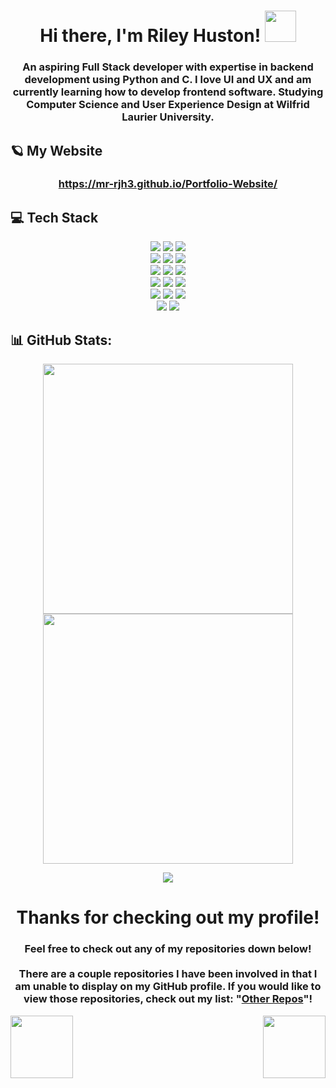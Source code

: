 
<h1 align="center">Hi there, I'm Riley Huston! <img src ="https://camo.githubusercontent.com/e8e7b06ecf583bc040eb60e44eb5b8e0ecc5421320a92929ce21522dbc34c891/68747470733a2f2f6d656469612e67697068792e636f6d2f6d656469612f6876524a434c467a6361737252346961377a2f67697068792e676966" width = 50> </h1>  
<h3 align="center">An aspiring Full Stack developer with expertise in backend development using Python and C. I love UI and UX and am currently learning how to develop frontend software. Studying Computer Science and User Experience Design at Wilfrid Laurier University.</h3>  

## 🪐 My Website 
<h3 align="center">
<a href = "https://mr-rjh3.github.io/Portfolio-Website/">https://mr-rjh3.github.io/Portfolio-Website/</a>
</h3>

## 💻 Tech Stack
<p align="center">
<img  src="https://img.shields.io/static/v1?label=OS&message=Windows&color=30bad9&logo=Windows&logoColor=white"/>
<img  src="https://img.shields.io/static/v1?label=Enviroment&message=WSL&color=30bad9&logo=Linux&logoColor=white"/>
<img  src="https://img.shields.io/static/v1?label=Editor&message=VSCode&color=30bad9&logo=Visual-Studio-Code&logoColor=white"/>  <br>

<img  src="https://img.shields.io/static/v1?label=Language&message=C Varients&color=ff69b4&logo=c&logoColor=white"/>
<img  src="https://img.shields.io/static/v1?label=Language&message=Python&color=ff69b4&logo=python&logoColor=white"/>
<img  src="https://img.shields.io/static/v1?label=Language&message=Java&color=ff69b4&logo=java&logoColor=white"/><br>
<img  src="https://img.shields.io/static/v1?label=Language&message=HTML&color=ff69b4&logo=html5&logoColor=white"/>
<img  src="https://img.shields.io/static/v1?label=Language&message=CSS&color=ff69b4&logo=css3&logoColor=white"/>
<img  src="https://img.shields.io/static/v1?label=Language&message=Javascript&color=ff69b4&logo=javascript&logoColor=white"/><br>

<img  src="https://img.shields.io/static/v1?label=Database&message=MySQL&color=green&logo=mysql&logoColor=white"/>
<img  src="https://img.shields.io/static/v1?label=Environment&message=Node.js&color=green&logo=node.js&logoColor=white"/>
<img  src="https://img.shields.io/static/v1?label=Frontend&message=React&color=green&logo=react&logoColor=white"/><br>

<img  src="https://img.shields.io/static/v1?label=ML&message=scikit-learn&color=blue&logo=scikit-learn&logoColor=white"/>
<img  src="https://img.shields.io/static/v1?label=ML&message=Keras&color=blue&logo=Keras&logoColor=white"/>
<img  src="https://img.shields.io/static/v1?label=ML&message=NLTK&color=blue&logo=NLTK&logoColor=white"/><br>

<img  src="https://img.shields.io/static/v1?label=&message=Arduino&color=red&logo=arduino&logoColor=white"/>
<img  src="https://img.shields.io/static/v1?label=&message=RaspberryPi&color=red&logo=raspberrypi&logoColor=white"/><br>
</p>
  

## 📊 GitHub Stats:
<p align="center">
<img align="center" src = "https://github-readme-stats.vercel.app/api?username=mr-rjh3&theme=default&hide_border=true&bg_color=00000000&text_color=3498db&include_all_commits=false&count_private=true" width = 400>

<img align="center" src = "https://github-readme-streak-stats.herokuapp.com/?user=mr-rjh3&theme=default&hide_border=true&background=00000000&currStreakNum=3498db&sideNums=3498db&sideLabels=3498db&dates=2e85bf&stroke=6faed9" width = 400>
</p>
<p align="center">
<img align="center" src = "https://github-readme-stats.vercel.app/api/top-langs/?username=mr-rjh3&theme=default&hide_border=true&bg_color=00000000&text_color=3498db&include_all_commits=false&count_private=true&layout=compact">
</p>

<h1 align="center">Thanks for checking out my profile! </h1>  
<h3 align="center">Feel free to check out any of my repositories down below! <br><br>
There are a couple repositories I have been involved in that I am unable to display on my GitHub profile. If you would like to view those repositories, check out my list: "<a href = "https://github.com/stars/mr-rjh3/lists/other-repos">Other Repos</a>"!</h3>


<img align = "left" src="https://i.imgur.com/e0y45wC.gif" width = 100>
<img align = "right" src="https://i.imgur.com/qT3jkxm.gif" width = 100>


